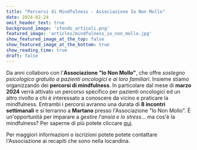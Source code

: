 ```yaml
---
title: "Percorsi di Mindfulness - Associazione Io Non Mollo"
date: 2024-02-24
omit_header_text: true
background_image: 'sfondo_articoli.png'
featured_image: 'articles/mindfulness_io_non_mollo.jpg'
show_featured_image_at_the_top: false
show_featured_image_at_the_bottom: true
show_reading_time: true
draft: false
---
```


Da anni collaboro con l'**Associazione "Io Non Mollo"**, che offre *sostegno psicologico gratuito a pazienti oncologici e ai loro familiari*. Insieme stiamo organizzando dei **percorsi di mindfulness**.
In particolare dal mese di **marzo 2024** verrà attivato un percorso specifico per pazienti oncologici ed un altro rivolto a chi è interessato a conoscere da vicino e praticare la mindfulness.
Entrambi i percorsi avranno una durata di **8 incontri settimanali** e si terranno a **Martano** presso l'Associazione "Io Non Mollo".
È un'opportunità per imparare a *gestire l'ansia e lo stress*... ma cos'è la mindfulness? Per saperne di più potete cliccare [qui](/blog/mindfulness-e-stress/).

Per maggiori informazioni o iscrizioni potete potete contattare l'Associazione ai recapiti che sono nella locandina.
